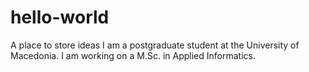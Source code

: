 # hello-world
A place to store ideas
I am a postgraduate student at the University of Macedonia.
I am working on a M.Sc. in Applied Informatics.
